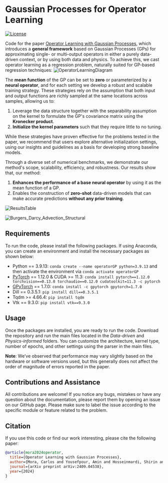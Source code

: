 # Gaussian Processes for Operator Learning
[![License](https://img.shields.io/badge/license-MIT-green.svg)](LICENSE)

Code for the paper [Operator Learning with Gaussian Processes](https://arxiv.org/abs/2409.04538), which introduces a **general framework** based on Gaussian Processes (GPs) for approximating single- or multi-output operators in either a purely data-driven context, or by using both data and physics. To achieve this, we cast operator learning as a regression problem, naturally suited for GP-based regression techniques:
![OperatorLearningDiagram](https://github.com/user-attachments/assets/e2afbbd3-601c-4a99-9863-2d5149b0e737)

The **mean function** of the GP can be set to **zero** or parameterized by a **neural operator**, and for each setting we develop a robust and scalable training strategy. These strategies rely on the assumption that both input and output functions are richly sampled at the same locations across samples, allowing us to: 
1. Leverage the data structure together with the separability assumption on the kernel to formulate the GP's covariance matrix using the **Kronecker product**.
2. **Initialize the kernel parameters** such that they require little to no tuning.

While these strategies have proven effective for the problems tested in the paper, we recommend that users explore alternative initialization settings, using our insights and guidelines as a basis for developing strong baseline models.

Through a diverse set of numerical benchmarks, we demonstrate our method's scope, scalability, efficiency, and robustness. Our results show that, our method: 
1. **Enhances the performance of a base neural operator** by using it as the mean function of a GP.
2. Enables the construction of **zero-shot** data-driven models that can make accurate predictions **without any prior training**.

![ResultsTable](https://github.com/user-attachments/assets/420b0e6e-b0a4-4b03-8c09-f5b69fc74359)

![Burgers_Darcy_Advection_Structural](https://github.com/user-attachments/assets/5c5814d1-0ac3-4735-9be7-4563aa68e39c)

## Requirements
To run the code, please install the following packages. If using Anaconda, you can create an environment and install the necessary packages as shown below:
- Python == 3.9.13: `conda create --name operatorGP python=3.9.13` and then activate the environment via `conda activate operatorGP`
- [PyTorch](https://github.com/pytorch/pytorch) == 1.12.0 & CUDA >= 11.3: `conda install pytorch==1.12.0 torchvision==0.13.0 torchaudio==0.12.0 cudatoolkit=11.3 -c pytorch`
- [GPyTorch](https://github.com/cornellius-gp/gpytorch) == 1.7.0: `conda install -c gpytorch gpytorch=1.7.0`
- Dill == 0.3.5.1: `pip install dill==0.3.5.1`
- Tqdm >= 4.66.4: `pip install tqdm`
- Vtk == 9.3.0: `pip install vtk==9.3.0`

## Usage
Once the packages are installed, you are ready to run the code. Download the repository and run the main files located in the *Data-driven* and *Physics-informed* folders. You can customize the architecture, kernel type, number of epochs, and other settings using the parser in the main files.

**Note**: We’ve observed that performance may vary slightly based on the hardware or software versions used, but this generally does not affect the order of magnitude of errors reported in the paper.

## Contributions and Assistance
All contributions are welcome! If you notice any bugs, mistakes or have any question about the documentation, please report them by opening an issue on our GitHub page. Please make sure to label the issue according to the specific module or feature related to the problem.

## Citation
If you use this code or find our work interesting, please cite the following paper:
```bibtex
@article{mora2024operator,
  title={Operator Learning with Gaussian Processes},
  author={Mora, Carlos and Yousefpour, Amin and Hosseinmardi, Shirin and Owhadi, Houman and Bostanabad, Ramin},
  journal={arXiv preprint arXiv:2409.04538},
  year={2024}
}
